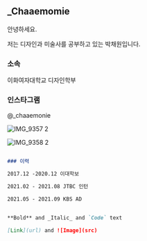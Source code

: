 ## _Chaaemomie

안녕하세요. 

저는 디자인과 미술사를 공부하고 있는 박채원입니다.

### 소속

이화여자대학교 디자인학부

### 인스타그램

@_chaaemonie

![IMG_9357 2](https://user-images.githubusercontent.com/90588548/133020981-857835a7-0dda-4ec9-8873-d5bf8c830363.jpg)

![IMG_9358 2](https://user-images.githubusercontent.com/90588548/133020990-2aef191e-8326-459f-8b5b-76703c1bba37.jpg)



```markdown

### 이력

2017.12 -2020.12 이대학보 

2021.02 - 2021.08 JTBC 인턴

2021.05 - 2021.09 KBS AD


**Bold** and _Italic_ and `Code` text

[Link](url) and ![Image](src)
```

